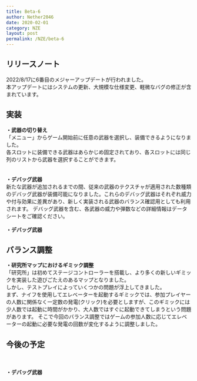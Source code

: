 ```yaml
---
title: Beta-6
author: Nether2046
date: 2020-02-01
category: NZE
layout: post
permalink: /NZE/beta-6
---
```


## リリースノート
2022/8/17に6番目のメジャーアップデートが行われました。  
本アップデートにはシステムの更新、大規模な仕様変更、軽微なバグの修正が含まれています。

## 実装

 **・武器の切り替え**  
 「メニュー」からゲーム開始前に任意の武器を選択し、装備できるようになりました。  
 各スロットに装備できる武器はあらかじめ固定されており、各スロットには同じ列のリストから武器を選択することができます。  
<br><br>
 **・デバッグ武器**  
新たな武器が追加されるまでの間、従来の武器のテクスチャが適用された数種類のデバッグ武器が装備可能になりました。これらのデバッグ武器はそれぞれ威力や付与効果に差異があり、新しく実装される武器のバランス確認用としても利用されます。  デバッグ武器を含む、各武器の威力や弾数などの詳細情報はデータシートをご確認ください。
<br><br>
 **・デバッグ武器**  

## バランス調整
 **・研究所マップにおけるギミック調整**  
 「研究所」は初めてステージコントローラーを搭載し、より多くの新しいギミックを実装した遊びごたえのあるマップとなりました。  
 しかし、テストプレイによっていくつかの問題が浮上してきました。  <br>
 まず、ナイフを使用してエレベーターを起動するギミックでは、参加プレイヤーの人数に関係なく一定数の発電(クリック)を必要としますが、このギミックには少人数では起動に時間がかかり、大人数ではすぐに起動できてしまうという問題があります。  そこで今回のバランス調整ではゲームの参加人数に応じてエレベーターの起動に必要な発電の回数が変化するように調整しました。
 
## 今後の予定
<br><br>
 **・デバッグ武器**  
